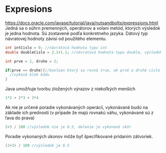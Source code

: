 # Expresions
https://docs.oracle.com/javase/tutorial/java/nutsandbolts/expressions.html <br>
Jedná sa o súhrn premenných, operátorov a volaní metód, ktorých výsledok je jedna hodnota. Sú zostavené podľa
konkretneho jazyka. Dátový typ návratovej hodnoty závisí od použitého elementu. 
```java
int intCislo = 0; //návratová hodnota typu int 
double doubleCislo = 2.1+1.1; //návratová hodnota typu double, výsledok 3.2

int prve = 1, druhe = 2;

if(prve == druhe){//boolean ktorý sa rovná true, ak prvé a druhé cislo majú rovnakú hodnotu
  //vykoná blok kódu
}
```

Java umožňuje tvorbu zložených výrazov z niekoľkých menších
```java
1*2 + 2*3 + 3*4
```

Ak nie je určené poradie vykonávaných operácií, vykonávané budú na základe ich prednosti 
(v prípade že majú rovnakú váhu, vykonávané sú z ľava do prava)
```java
2+3 / 100 //výsledok nie je 0.5, delenie je vykonané skôr
```

Poradie vykonaných úkonov môže byť špecifikované pridaním zátvoriek. 
```java
(2+3) / 100 //výsledok je 0.5
```
